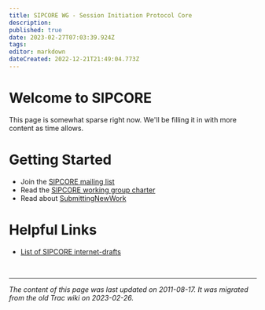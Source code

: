 ```yaml
---
title: SIPCORE WG - Session Initiation Protocol Core
description: 
published: true
date: 2023-02-27T07:03:39.924Z
tags: 
editor: markdown
dateCreated: 2022-12-21T21:49:04.773Z
---
```


# Welcome to SIPCORE 
This page is somewhat sparse right now. We'll be filling it in with more content as time allows.

# Getting Started
- Join the [SIPCORE mailing list](https://www.ietf.org/mailman/listinfo/sipcore)
- Read the [SIPCORE working group charter](https://datatracker.ietf.org/wg/sipcore/charter/)
- Read about [SubmittingNewWork](/group/sipcore/SubmittingNewWork)
# Helpful Links
- [List of SIPCORE internet-drafts](https://datatracker.ietf.org/group/sipcore/documents/)


&nbsp;
&nbsp;
&nbsp;

---

*The content of this page was last updated on 2011-08-17. It was migrated from the old Trac wiki on 2023-02-26.*